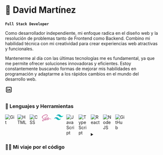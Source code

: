 # 👋 David Martínez

**`Full Stack Developer`**

Como desarrollador independiente, mi enfoque radica en el diseño web y la resolución de problemas tanto de Frontend como Backend. Combino mi habilidad técnica con mi creatividad para crear experiencias web atractivas y funcionales.

Mantenerme al día con las últimas tecnologías me es fundamental, ya que me permite ofrecer soluciones innovadoras y eficientes. Estoy constantemente buscando formas de mejorar mis habilidades en programación y adaptarme a los rápidos cambios en el mundo del desarrollo web.

<a href= "https://www.linkedin.com/in/dmmtapia/">
<svg  
xmlns="http://www.w3.org/2000/svg"  
width="24"  
height="24"  
viewBox="0 0 24 24"  
fill="none"  
stroke="currentColor"  
stroke-width="2"  
stroke-linecap="round"  
stroke-linejoin="round"  
class="icon icon-tabler icons-tabler-outline icon-tabler-brand-linkedin"><path stroke="none" d="M0 0h24v24H0z" fill="none"/><path d="M4 4m0 2a2 2 0 0 1 2 -2h12a2 2 0 0 1 2 2v12a2 2 0 0 1 -2 2h-12a2 2 0 0 1 -2 -2z" /><path d="M8 11l0 5" /><path d="M8 8l0 .01" /><path d="M12 16l0 -5" /><path d="M16 16v-3a2 2 0 0 0 -4 0" /></svg>

## </a>

### 🧰 Lenguajes y Herramientas

<img align="left" alt="Git" width="30px" style="padding-right:10px;" src="https://cdn.jsdelivr.net/gh/devicons/devicon/icons/git/git-original.svg" />
<img align="left" alt="HTML" width="30px" style="padding-right:10px;" src="https://cdn.jsdelivr.net/gh/devicons/devicon/icons/html5/html5-plain.svg" />
<img align="left" alt="CSS" width="30px" style="padding-right:10px;" src="https://cdn.jsdelivr.net/gh/devicons/devicon/icons/css3/css3-plain.svg" />
<img align="left" alt="sass" width="30px" style="padding-right:10px;" src="src/sass.svg" />
<img align="left" alt="tailwindcss" width="30px" style="padding-right:10px;" src="src/tailwindcss.svg" />
<img align="left" alt="JavaScript" width="30px" style="padding-right:10px;" src="https://cdn.jsdelivr.net/gh/devicons/devicon/icons/javascript/javascript-plain.svg" />
<img align="left" alt="TypeScript" width="30px" style="padding-right:10px;" src="https://cdn.jsdelivr.net/gh/devicons/devicon/icons/typescript/typescript-plain.svg" />
<img align="left" alt="React" width="30px" style="padding-right:10px;" src="https://cdn.jsdelivr.net/gh/devicons/devicon/icons/react/react-original.svg" />
<img align="left" alt="NodeJS" width="30px" style="padding-right:10px;" src="https://cdn.jsdelivr.net/gh/devicons/devicon/icons/nodejs/nodejs-original.svg" />
<img align="left" alt="GitHub" width="30px" style="padding-right:10px;" src="https://cdn.jsdelivr.net/gh/devicons/devicon/icons/github/github-original.svg" />
<br />

#

<details>
 <summary>
  <h3>👨‍💻 Mi viaje por el código</h3>
 </summary>
Titulado en Dibujo de Proyectos de Arquitectura e Ingeniería, trabaje durante años en el rubro de la consultoría e Ingeniería donde mi rol consistía en la ejecución de los planos para el area de Ingeniería.

Poseo experiencia colaborativa, trabajando en equipos donde interactué con dibujantes e ingenieros para la ejecución exitosa de proyectos.

El año 2022, me interesé por el diseño UX/UI y gracias a esto conocí el mundo del desarrollo web y la programación, en el transcurso del año 2023, dirigí mi atención hacia el Desarrollo Frontend realizando una seria de cursos enfocados principalmente en HTML CSS Y JS.

En el año 2023 participé en un Bootcamp FULL STACK MERN JS, donde adquirí las habilidades necesarias para desarrollar proyectos completos que abarcan tanto el frontend como el backend.
